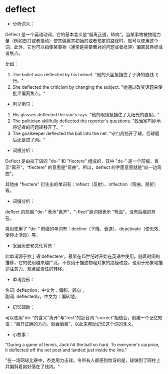 # deflect

*   分析词义：

  

Deflect 是一个英语动词，它的基本含义是“偏离正道，转向”。当某事物被物理力量（例如击打或者推动）使其偏离其初始的或者预定的路径时，就可以使用这个词。此外，它也可以指使某事物（通常是需要面对的问题或者批评）偏离其目标或者焦点。

  

比如：

  

1.  The bullet was deflected by his helmet. "他的头盔抵挡住了子弹的直线飞行。"
2.  She deflected the criticism by changing the subject. "她通过改变话题来使批评偏离焦点。"

  

*   列举例句：

  

1.  His glasses deflected the sun's rays. "他的眼镜抵挡住了太阳光的直射。"
2.  The politician skillfully deflected the reporter's questions. "政治家巧妙地将记者的问题转移开了。"
3.  The goalkeeper deflected the ball into the net. "守门员挡开了球，但球最后还是进了网。"

  

*   词根分析：

  

Deflect 是由拉丁语的 "de-" 和 "flectere" 组成的，其中 "de-" 是一个前缀，表示"离开"，"flectere" 的意思是"弯曲"。所以，deflect 的字面意思就是"向一边弯曲"。

  

其他由 "flectere" 衍生出的单词有：reflect（反射）、inflection（弯曲、屈折）等。

  

*   词缀分析：

  

deflect 的前缀 "de-" 表示"离开"，"-flect"是词根表示 "弯曲"。没有后缀的存在。

  

类似使用了 "de-" 前缀的单词有：decline（下降、衰退）、deactivate（使无效、使停止活动）等。

  

*   发展历史和文化背景：

  

此单词源于拉丁语'deflectere'，最早在15世纪时开始在英语中使用。随着时间的推移，它的使用越来越广泛，不仅用于描述物理对象的路径改变，也用于形象地描述注意力、观点或责任的转移。

  

*   单词变形：

  

名词: deflection，中文为：偏斜、转向；  
副词: deflectedly，中文为：偏转地。

  

*   记忆辅助：

  

可以使用"de-"的含义"离开"与"rect"的近音词 "correct"相结合，创建一个记忆短语：“离开正确的方向，就会偏离”，以此来帮助记忆这个词的含义。

  

*   小故事：

  

"During a game of tennis, Jack hit the ball so hard. To everyone's surprise, it deflected off the net post and landed just inside the line."

  

"在一场网球比赛中，杰克用力击球。令所有人都感到惊讶的是，球弹到了网柱上并偏斜着刚好落在了线内。"
